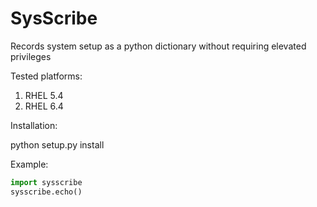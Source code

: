 SysScribe
=========

Records system setup as a python dictionary without requiring elevated privileges

Tested platforms:  
1. RHEL 5.4  
2. RHEL 6.4

Installation:

python setup.py install

Example:

```python
import sysscribe 
sysscribe.echo()
```
